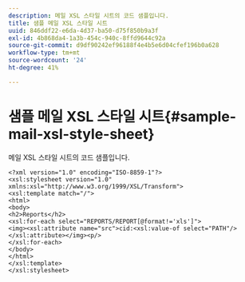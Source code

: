```yaml
---
description: 메일 XSL 스타일 시트의 코드 샘플입니다.
title: 샘플 메일 XSL 스타일 시트
uuid: 846ddf22-e6da-4d37-ba50-d75f850b9a3f
exl-id: 4b868da4-1a3b-454c-940c-8ffd9644c92a
source-git-commit: d9df90242ef96188f4e4b5e6d04cfef196b0a628
workflow-type: tm+mt
source-wordcount: '24'
ht-degree: 41%

---
```


# 샘플 메일 XSL 스타일 시트{#sample-mail-xsl-style-sheet}

메일 XSL 스타일 시트의 코드 샘플입니다.

```
<?xml version="1.0" encoding="ISO-8859-1"?>
<xsl:stylesheet version="1.0" xmlns:xsl="http://www.w3.org/1999/XSL/Transform">
<xsl:template match="/">
<html>
<body>
<h2>Reports</h2>
<xsl:for-each select="REPORTS/REPORT[@format!='xls']">
<img><xsl:attribute name="src">cid:<xsl:value-of select="PATH"/></xsl:attribute></img><p/>
</xsl:for-each>
</body>
</html>
</xsl:template>
</xsl:stylesheet>
```
